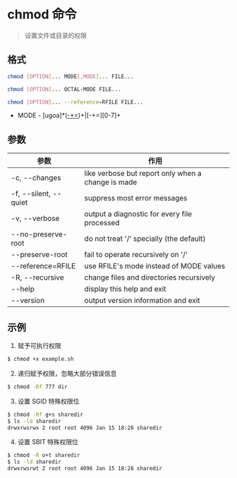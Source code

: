 # chmod 命令

> 设置文件或目录的权限

## 格式

```bash
chmod [OPTION]... MODE[,MODE]... FILE...

chmod [OPTION]... OCTAL-MODE FILE...

chmod [OPTION]... --reference=RFILE FILE...
```

- MODE - [ugoa]*([-+=]([rwxXst]*|[ugo]))+|[-+=][0-7]+

## 参数

| 参数 | 作用 |
| --------- | --------- |
| -c, --changes | like verbose but report only when a change is made |
| -f, --silent, --quiet | suppress most error messages |
| -v, --verbose | output a diagnostic for every file processed |
| --no-preserve-root | do not treat '/' specially (the default) |
| --preserve-root | fail to operate recursively on '/' |
| --reference=RFILE | use RFILE's mode instead of MODE values |
| -R, --recursive | change files and directories recursively |
| --help | display this help and exit |
| --version | output version information and exit |

## 示例

1. 赋予可执行权限

```bash
$ chmod +x example.sh
```

2. 递归赋予权限，忽略大部分错误信息

```bash
$ chmod -Rf 777 dir
```

3. 设置 SGID 特殊权限位

```bash
$ chmod -Rf g+s sharedir
$ ls -ld sharedir
drwxrwsrwx 2 root root 4096 Jan 15 18:28 sharedir
```

4. 设置 SBIT 特殊权限位

```bash
$ chmod -R o+t sharedir
$ ls -ld sharedir
drwxrwsrwt 2 root root 4096 Jan 15 18:28 sharedir
```
